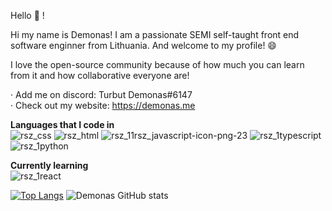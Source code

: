 
Hello 👋 !

Hi my name is Demonas! I am a passionate SEMI self-taught front end software enginner from Lithuania. And welcome to my profile! 😄

I love the open-source community because of how much you can learn from it and how collaborative everyone are!

 · Add me on discord: Turbut Demonas#6147<br>
 · Check out my website: https://demonas.me
 
 **Languages that I code in**<br>
![rsz_css](https://user-images.githubusercontent.com/76224059/156850153-31269045-47d4-4902-a581-805d3c4f9811.png) ![rsz_html](https://user-images.githubusercontent.com/76224059/156850233-474c97c7-1bd2-4041-85ef-56e6df60cd0c.png) ![rsz_11rsz_javascript-icon-png-23](https://user-images.githubusercontent.com/76224059/156850943-ef3be43a-d141-4b09-bf73-a07629b8d420.png)    ![rsz_1typescript](https://user-images.githubusercontent.com/76224059/156851497-37fbe0b4-02dc-4705-a71e-851e9655f46e.png) ![rsz_1python](https://user-images.githubusercontent.com/76224059/156851260-017e2426-a0bb-4853-9d1f-96683d530a43.png)

**Currently learning**<br>
![rsz_1react](https://user-images.githubusercontent.com/76224059/156851612-7af64987-be73-4ecb-ac17-9eb0537c3838.png)




[![Top Langs](https://github-readme-stats.vercel.app/api/top-langs/?username=DemonasLT&layout=compact&theme=radical)](https://github.com/anuraghazra/github-readme-stats) ![Demonas GitHub stats](https://github-readme-stats.vercel.app/api?username=DemonasLT&show_icons=true&theme=radical)
